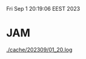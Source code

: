 Fri Sep  1 20:19:06 EEST 2023
# JAM
<a href='./cache/202309/01_20.log'>./cache/202309/01_20.log</a>
